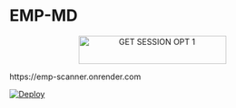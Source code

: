 # EMP-MD
<!-- Action Buttons -->
<p align="center">
  <a href="https://emp-scanner.onrender.com/pair">
    <img title="GET SESSION OPT 1" src="https://img.shields.io/badge/🔑_GET_EMP_MD_SESSION-000000?style=for-the-badge&logo=quantum&logoColor=white&color=skyblue" width="260" height="50"/>
  </a>
</p>
https://emp-scanner.onrender.com

[![Deploy](https://www.herokucdn.com/deploy/button.svg)](https://heroku.com/deploy?template=https://github.com/humphreymbise/EMP-MD)
